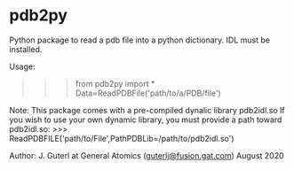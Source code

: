 pdb2py
======
Python package to read a pdb file into a python dictionary.
IDL must be installed.

Usage:
>>> from pdb2py import *
>>> Data=ReadPDBFile('path/to/a/PDB/file')

Note: 
    This package comes with a pre-compiled dynalic library pdb2idl.so
    If you wish to use your own dynamic library, you must provide a path toward pdb2idl.so:
    >>> ReadPDBFILE('path/to/File',PathPDBLib=/path/to/pdb2idl.so')
    
Author: J. Guterl at General Atomics (guterlj@fusion.gat.com) 
August 2020
 